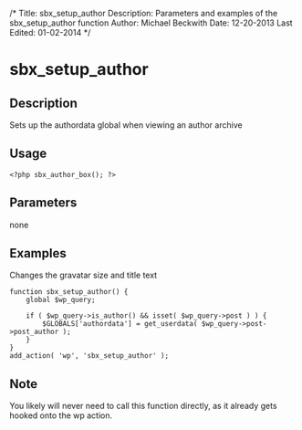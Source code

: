 /*
Title: sbx_setup_author
Description: Parameters and examples of the sbx_setup_author function
Author: Michael Beckwith
Date: 12-20-2013
Last Edited: 01-02-2014
 */

# sbx_setup_author

## Description

Sets up the authordata global when viewing an author archive

## Usage

	<?php sbx_author_box(); ?>

## Parameters

none

## Examples

Changes the gravatar size and title text

	function sbx_setup_author() {
		global $wp_query;

		if ( $wp_query->is_author() && isset( $wp_query->post ) ) {
			$GLOBALS['authordata'] = get_userdata( $wp_query->post->post_author );
		}
	}
	add_action( 'wp', 'sbx_setup_author' );

## Note

You likely will never need to call this function directly, as it already gets hooked onto the wp action.
